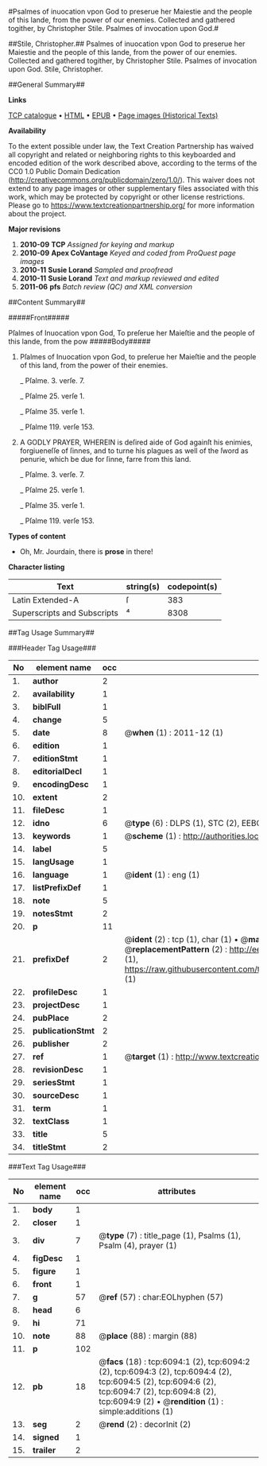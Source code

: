#Psalmes of inuocation vpon God to preserue her Maiestie and the people of this lande, from the power of our enemies. Collected and gathered togither, by Christopher Stile. Psalmes of invocation upon God.#

##Stile, Christopher.##
Psalmes of inuocation vpon God to preserue her Maiestie and the people of this lande, from the power of our enemies. Collected and gathered togither, by Christopher Stile.
Psalmes of invocation upon God.
Stile, Christopher.

##General Summary##

**Links**

[TCP catalogue](http://www.ota.ox.ac.uk/tcp/)  • 
[HTML](http://tei.it.ox.ac.uk/tcp/Texts-HTML/free/A12/A12972.html)  • 
[EPUB](http://tei.it.ox.ac.uk/tcp/Texts-EPUB/free/A12/A12972.epub) • 
[Page images (Historical Texts)](https://historicaltexts.jisc.ac.uk/eebo-99841508e)

**Availability**

To the extent possible under law, the Text Creation Partnership has waived all copyright and related or neighboring rights to this keyboarded and encoded edition of the work described above, according to the terms of the CC0 1.0 Public Domain Dedication (http://creativecommons.org/publicdomain/zero/1.0/). This waiver does not extend to any page images or other supplementary files associated with this work, which may be protected by copyright or other license restrictions. Please go to https://www.textcreationpartnership.org/ for more information about the project.

**Major revisions**

1. __2010-09__ __TCP__ *Assigned for keying and markup*
1. __2010-09__ __Apex CoVantage__ *Keyed and coded from ProQuest page images*
1. __2010-11__ __Susie Lorand__ *Sampled and proofread*
1. __2010-11__ __Susie Lorand__ *Text and markup reviewed and edited*
1. __2011-06__ __pfs__ *Batch review (QC) and XML conversion*

##Content Summary##

#####Front#####

Pſalmes of Inuocation vpon God, To preſerue her Maieſtie and the people of this lande, from the pow
#####Body#####

1. Pſalmes of Inuocation vpon God, to preſerue her Maieſtie and the people of this land, from the power of their enemies.

    _ Pſalme. 3. verſe. 7.

    _ Pſalme 25. verſe 1.

    _ Pſalme 35. verſe 1.

    _ Pſalme 119. verſe 153.

1. A GODLY PRAYER, WHEREIN is deſired aide of God againſt his enimies, forgiueneſſe of ſinnes, and to turne his plagues as well of the ſword as penurie, which be due for ſinne, farre from this land.

    _ Pſalme. 3. verſe. 7.

    _ Pſalme 25. verſe 1.

    _ Pſalme 35. verſe 1.

    _ Pſalme 119. verſe 153.

**Types of content**

  * Oh, Mr. Jourdain, there is **prose** in there!

**Character listing**


|Text|string(s)|codepoint(s)|
|---|---|---|
|Latin Extended-A|ſ|383|
|Superscripts             and Subscripts|⁴|8308|

##Tag Usage Summary##

###Header Tag Usage###

|No|element name|occ|attributes|
|---|---|---|---|
|1.|__author__|2||
|2.|__availability__|1||
|3.|__biblFull__|1||
|4.|__change__|5||
|5.|__date__|8| @__when__ (1) : 2011-12 (1)|
|6.|__edition__|1||
|7.|__editionStmt__|1||
|8.|__editorialDecl__|1||
|9.|__encodingDesc__|1||
|10.|__extent__|2||
|11.|__fileDesc__|1||
|12.|__idno__|6| @__type__ (6) : DLPS (1), STC (2), EEBO-CITATION (1), PROQUEST (1), VID (1)|
|13.|__keywords__|1| @__scheme__ (1) : http://authorities.loc.gov/ (1)|
|14.|__label__|5||
|15.|__langUsage__|1||
|16.|__language__|1| @__ident__ (1) : eng (1)|
|17.|__listPrefixDef__|1||
|18.|__note__|5||
|19.|__notesStmt__|2||
|20.|__p__|11||
|21.|__prefixDef__|2| @__ident__ (2) : tcp (1), char (1)  •  @__matchPattern__ (2) : ([0-9\-]+):([0-9IVX]+) (1), (.+) (1)  •  @__replacementPattern__ (2) : http://eebo.chadwyck.com/downloadtiff?vid=$1&page=$2 (1), https://raw.githubusercontent.com/textcreationpartnership/Texts/master/tcpchars.xml#$1 (1)|
|22.|__profileDesc__|1||
|23.|__projectDesc__|1||
|24.|__pubPlace__|2||
|25.|__publicationStmt__|2||
|26.|__publisher__|2||
|27.|__ref__|1| @__target__ (1) : http://www.textcreationpartnership.org/docs/. (1)|
|28.|__revisionDesc__|1||
|29.|__seriesStmt__|1||
|30.|__sourceDesc__|1||
|31.|__term__|1||
|32.|__textClass__|1||
|33.|__title__|5||
|34.|__titleStmt__|2||


###Text Tag Usage###

|No|element name|occ|attributes|
|---|---|---|---|
|1.|__body__|1||
|2.|__closer__|1||
|3.|__div__|7| @__type__ (7) : title_page (1), Psalms (1), Psalm (4), prayer (1)|
|4.|__figDesc__|1||
|5.|__figure__|1||
|6.|__front__|1||
|7.|__g__|57| @__ref__ (57) : char:EOLhyphen (57)|
|8.|__head__|6||
|9.|__hi__|71||
|10.|__note__|88| @__place__ (88) : margin (88)|
|11.|__p__|102||
|12.|__pb__|18| @__facs__ (18) : tcp:6094:1 (2), tcp:6094:2 (2), tcp:6094:3 (2), tcp:6094:4 (2), tcp:6094:5 (2), tcp:6094:6 (2), tcp:6094:7 (2), tcp:6094:8 (2), tcp:6094:9 (2)  •  @__rendition__ (1) : simple:additions (1)|
|13.|__seg__|2| @__rend__ (2) : decorInit (2)|
|14.|__signed__|1||
|15.|__trailer__|2||
